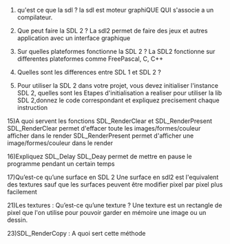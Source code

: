 1) qu'est ce que la sdl ?
        la sdl est moteur graphiQUE QUI s'associe a un compilateur.

2) Que peut faire la SDL 2 ?
        La sdl2 permet de faire des jeux et autres application avec un interface graphique

3) Sur quelles plateformes fonctionne la SDL 2 ?
        La SDL2 fonctionne sur differentes plateformes comme FreePascal, C, C++

4) Quelles sont les differences entre SDL 1 et SDL 2 ?
    
5) Pour utiliser la SDL 2 dans votre projet, vous devez initialiser l'instance SDL 2, quelles sont les Etapes d'initialisation a realiser pour utiliser la lib SDL 2,donnez le code correspondant et expliquez precisement chaque instruction

15)A quoi servent les fonctions SDL_RenderClear et SDL_RenderPresent
    SDL_RenderClear permet d'effacer toute les images/formes/couleur afficher dans le render
    SDL_RenderPresent permet d'afficher une image/formes/couleur dans le render

16)Expliquez SDL_Delay
    SDL_Deay permet de mettre en pause le programme pendant un certain temps

17)Qu’est-ce qu’une surface en SDL 2
    Une surface en sdl2 est l'equivalent des textures sauf que les surfaces peuvent être modifier  pixel par pixel plus facilement

21)Les textures : Qu’est-ce qu’une texture ?
    Une texture est un rectangle de  pixel que l'on utilise pour pouvoir garder en mémoire une image ou un dessin.

23)SDL_RenderCopy : A quoi sert cette méthode
    